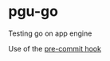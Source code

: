 pgu-go
===

Testing go on app engine

Use of the [pre-commit hook](http://golang.org/misc/git/pre-commit)


